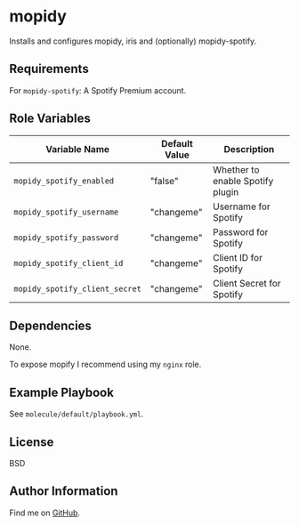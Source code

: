 mopidy
=========

Installs and configures mopidy, iris and (optionally) mopidy-spotify.

Requirements
------------

For `mopidy-spotify`: A Spotify Premium account.

Role Variables
--------------


| Variable Name | Default Value | Description |
--------------- |---------------|--------------
`mopidy_spotify_enabled` | "false" | Whether to enable Spotify plugin
`mopidy_spotify_username` | "changeme" | Username for Spotify
`mopidy_spotify_password` | "changeme" | Password for Spotify
`mopidy_spotify_client_id` | "changeme" | Client ID for Spotify
`mopidy_spotify_client_secret` | "changeme" | Client Secret for Spotify

Dependencies
------------

None.

To expose mopify I recommend using my `nginx` role.

Example Playbook
----------------

See `molecule/default/playbook.yml`.

License
-------

BSD

Author Information
------------------

Find me on [GitHub](https://github.com/ThreeFx).

